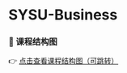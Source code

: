 # SYSU-Business
### 📌 课程结构图

👉 [点击查看课程结构图（可跳转）](https://novainer.github.io/SYSU-Business/课程结构图总览.drawio.svg)
